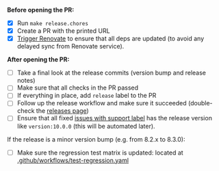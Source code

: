 **Before opening the PR:**

- [x] Run `make release.chores`
- [x] Create a PR with the printed URL
- [x] [Trigger Renovate](https://developer.mend.io/github/camunda/camunda-platform-helm) to ensure that all deps are updated (to avoid any delayed sync from Renovate service).

**After opening the PR:**

- [ ] Take a final look at the release commits (version bump and release notes)
- [ ] Make sure that all checks in the PR passed
- [ ] If everything in place, add `release` label to the PR
- [ ] Follow up the release workflow and make sure it succeeded (double-check the [releases page](https://github.com/camunda/camunda-platform-helm/releases))
- [ ] Ensure that all fixed [issues with support label](https://github.com/camunda/camunda-platform-helm/issues?q=is%3Aissue+label%3Asupport+is%3Aclosed) has the release version like `version:10.0.0` (this will be automated later).

If the release is a minor version bump (e.g. from 8.2.x to 8.3.0):
- [ ] Make sure the regression test matrix is updated: located at [.github/workflows/test-regression.yaml](https://github.com/camunda/camunda-platform-helm/blob/main/.github/workflows/test-regression.yaml#L33-L36)
